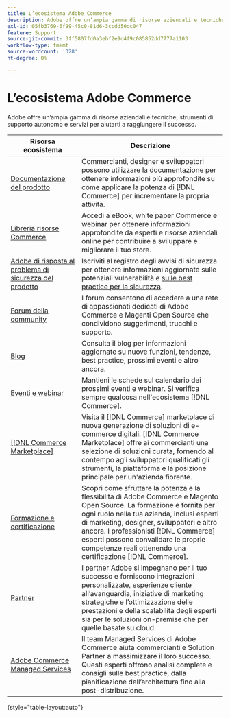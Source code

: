 ```yaml
---
title: L’ecosistema Adobe Commerce
description: Adobe offre un’ampia gamma di risorse aziendali e tecniche, strumenti di supporto autonomo e servizi per aiutare i commercianti a raggiungere il successo.
exl-id: 05fb3769-6f99-45c0-81d6-3ccdd50dc047
feature: Support
source-git-commit: 3ff5807fd0a3ebf2e9d4f9c085852dd7777a1103
workflow-type: tm+mt
source-wordcount: '328'
ht-degree: 0%

---
```


# L’ecosistema Adobe Commerce

Adobe offre un’ampia gamma di risorse aziendali e tecniche, strumenti di supporto autonomo e servizi per aiutarti a raggiungere il successo.

| Risorsa ecosistema | Descrizione |
| ------------------ | ----------- |
| [Documentazione del prodotto][1] | Commercianti, designer e sviluppatori possono utilizzare la documentazione per ottenere informazioni più approfondite su come applicare la potenza di [!DNL Commerce] per incrementare la propria attività. |
| [Libreria risorse Commerce][3] | Accedi a eBook, white paper Commerce e webinar per ottenere informazioni approfondite da esperti e risorse aziendali online per contribuire a sviluppare e migliorare il tuo store. |
| [Adobe di risposta al problema di sicurezza del prodotto][4] | Iscriviti al registro degli avvisi di sicurezza per ottenere informazioni aggiornate sulle potenziali vulnerabilità e [sulle best practice per la sicurezza][5]. |
| [Forum della community][6] | I forum consentono di accedere a una rete di appassionati dedicati di Adobe Commerce e Magenti Open Source che condividono suggerimenti, trucchi e supporto. |
| [Blog][7] | Consulta il blog per informazioni aggiornate su nuove funzioni, tendenze, best practice, prossimi eventi e altro ancora. |
| [Eventi e webinar][8] | Mantieni le schede sul calendario dei prossimi eventi e webinar. Si verifica sempre qualcosa nell&#39;ecosistema [!DNL Commerce]. |
| [[!DNL Commerce Marketplace]][9] | Visita il [!DNL Commerce] marketplace di nuova generazione di soluzioni di e-commerce digitali. [!DNL Commerce Marketplace] offre ai commercianti una selezione di soluzioni curata, fornendo al contempo agli sviluppatori qualificati gli strumenti, la piattaforma e la posizione principale per un&#39;azienda fiorente. |
| [Formazione e certificazione][10] | Scopri come sfruttare la potenza e la flessibilità di Adobe Commerce e Magento Open Source. La formazione è fornita per ogni ruolo nella tua azienda, inclusi esperti di marketing, designer, sviluppatori e altro ancora. I professionisti [!DNL Commerce] esperti possono convalidare le proprie competenze reali ottenendo una certificazione [!DNL Commerce]. |
| [Partner][12] | I partner Adobe si impegnano per il tuo successo e forniscono integrazioni personalizzate, esperienze cliente all’avanguardia, iniziative di marketing strategiche e l’ottimizzazione delle prestazioni e della scalabilità degli esperti sia per le soluzioni on-premise che per quelle basate su cloud. |
| [Adobe Commerce Managed Services][13] | Il team Managed Services di Adobe Commerce aiuta commercianti e Solution Partner a massimizzare il loro successo. Questi esperti offrono analisi complete e consigli sulle best practice, dalla pianificazione dell’architettura fino alla post-distribuzione. |

{style="table-layout:auto"}

[1]: https://experienceleague.adobe.com/docs/commerce.html
[3]: https://business.adobe.com/resources/main.html?Products+%26+Services=Commerce%252CCommerce%2520Cloud
[4]: https://helpx.adobe.com/security.html
[5]: https://www.adobe.com/content/dam/cc/en/security/pdfs/Adobe-Magento-Commerce-Best-Practices-Guide.pdf
[6]: https://community.magento.com/
[7]: https://business.adobe.com/blog/
[8]: https://www.adobe.com/events.html
[9]: https://marketplace.magento.com/
[10]: https://learning.adobe.com/catalog.html?solution=Adobe%20Commerce
[12]: https://business.adobe.com/products/magento/partners.html
[13]: https://business.adobe.com/products/magento/fully-managed-service.html
